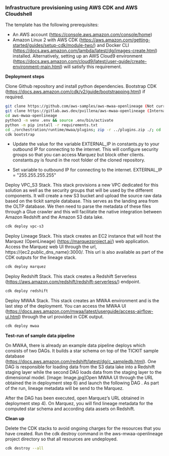 ### Infrastructure provisioning using AWS CDK and AWS Cloudshell

The template has the following prerequisites: 

* An AWS account (https://console.aws.amazon.com/console/home)
* Amazon Linux 2 with AWS CDK (https://aws.amazon.com/getting-started/guides/setup-cdk/module-two/) and Docker CLI (https://docs.aws.amazon.com/lambda/latest/dg/images-create.html) installed. Alternatively, setting up an AWS Cloud9 environment (https://docs.aws.amazon.com/cloud9/latest/user-guide/create-environment-main.html) will satisfy this requirement.

**Deployment steps**

Clone Github repository and install python dependencies. Bootstrap CDK (https://docs.aws.amazon.com/cdk/v2/guide/bootstrapping.html) if required. 

```bash
git clone https://github.com/aws-samples/aws-mwaa-openlineage (Not currently available)
git clone https://gitlab.aws.dev/pvillena/aws-mwaa-openlineage (Internal)
cd aws-mwaa-openlineage
python3 -m venv .env && source .env/bin/activate
python -m pip install -r requirements.txt
cd ./orchestration/runtime/mwaa/plugins; zip -r ../plugins.zip ./; cd ../../../../
cdk bootstrap
```

* Update the value for the variable EXTERNAL_IP in constants.py to your outbound IP for connecting to the internet. This will configure security groups so that you can access Marquez but block other clients. constants.py is found in the root folder of the cloned repository.

* Set variable to outbound IP for connecting to the internet.
EXTERNAL_IP = "255.255.255.255"

Deploy VPC_S3 Stack. This stack provisions a new VPC dedicated for this solution as well as the security groups that will be used by the different components. It will create a new S3 bucket and upload the source raw data based on the tickit sample database. This serves as the landing area from the OLTP database. We then need to parse the metadata of these files through a Glue crawler and this will facilitate the native integration between Amazon Redshift and the Amazon S3 data lake.
```bash
cdk deploy vpc-s3
```
Deploy Lineage Stack. This stack creates an EC2 instance that will host the Marquez (OpenLineage) (https://marquezproject.ai/) web application. Access the Marquez web UI through the url, https://{ec2.public_dns_name}:3000/. This url is also available as part of the CDK outputs for the lineage stack.
```bash
cdk deploy marquez
```
Deploy Redshift Stack. This stack creates a Redshift Serverless (https://aws.amazon.com/redshift/redshift-serverless/) endpoint.
```bash
cdk deploy redshift
```
Deploy MWAA Stack. This stack creates an MWAA environment and is the last step of the deployment. You can access the MWAA UI (https://docs.aws.amazon.com/mwaa/latest/userguide/access-airflow-ui.html) through the url provided in CDK output. 
```bash
cdk deploy mwaa
```
**Test-run of sample data pipeline**

On MWAA, there is already an example data pipeline deploys which consists of two DAGs. It builds a star schema on top of the TICKIT sample database (https://docs.aws.amazon.com/redshift/latest/dg/c_sampledb.html). One DAG is responsible for loading data from the S3 data lake into a Redshift staging layer while the second DAG loads data from the staging layer to the dimensional model.
[Image: Image.jpg]Open MWAA UI through the URL obtained the in deployment step 6) and launch the following DAG <Name>. As part of the run, lineage metadata will be send to the Marquez.

After the DAG has been executed, open Marquez’s URL obtained in deployment step 4). On Marquez, you will find lineage metadata for the computed star schema and according data assets on Redshift.

**Clean up**

Delete the CDK stacks to avoid ongoing charges for the resources that you have created. Run the cdk destroy command  in the aws-mwaa-openlineage project directory so that all resources are undeployed.
```bash
cdk destroy --all
```
